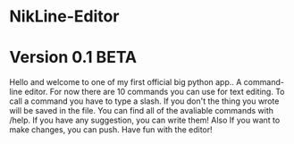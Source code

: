# NikLine-Editor

# Version 0.1 BETA
Hello and welcome to one of my first official big python app.. A command-line editor. For now there are 10 commands you can use for text editing. To call a command you have to type a slash. If you don't the thing you wrote will be saved in the file. You can find all of the avaliable commands with /help. If you have any suggestion, you can write them! Also If you want to make changes, you can push. Have fun with the editor!
